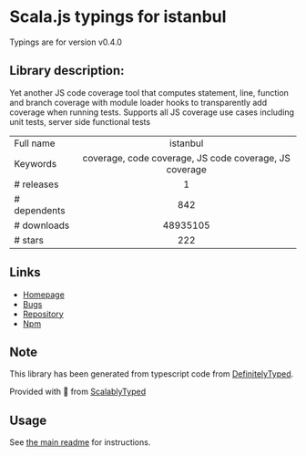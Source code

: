 
# Scala.js typings for istanbul

Typings are for version v0.4.0

## Library description:
Yet another JS code coverage tool that computes statement, line, function and branch coverage with module loader hooks to transparently add coverage when running tests. Supports all JS coverage use cases including unit tests, server side functional tests

|                    |                 |
| ------------------ | :-------------: |
| Full name          | istanbul |
| Keywords           | coverage, code coverage, JS code coverage, JS coverage |
| # releases         | 1 |
| # dependents       | 842 |
| # downloads        | 48935105 |
| # stars            | 222 |

## Links
- [Homepage](https://github.com/gotwarlost/istanbul#readme)
- [Bugs](https://github.com/gotwarlost/istanbul/issues)
- [Repository](https://github.com/gotwarlost/istanbul)
- [Npm](https://www.npmjs.com/package/istanbul)
    


## Note
This library has been generated from typescript code from [DefinitelyTyped](https://definitelytyped.org).

Provided with :purple_heart: from [ScalablyTyped](https://github.com/oyvindberg/ScalablyTyped)

## Usage
See [the main readme](../../readme.md) for instructions.



